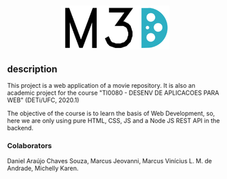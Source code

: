 <p align="center">
  <img src= "public/images/m3d.svg" width="50%" >
</p>

## description
This project is a web application of a movie repository. 
It is also an academic project for the course "TI0080 - DESENV DE APLICACOES PARA WEB" (DETi/UFC, 2020.1)

The objective of the course is to learn the basis of Web Development, so, here we are only using pure HTML, CSS, JS and a Node JS REST API in the backend.

### Colaborators
Daniel Araújo Chaves Souza, Marcus Jeovanni, Marcus Vinícius L. M. de Andrade, Michelly Karen.
